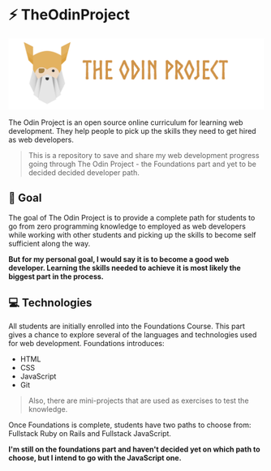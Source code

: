 # :zap: TheOdinProject

![TheOdinProject Logo](https://github.com/e-meyer/the-odin-project/blob/main/Foundations/images/the-odin-project-logo.png)

The Odin Project is an open source online curriculum for learning web development. They help people to pick up the skills they need to get hired as web developers.

> This is a repository to save and share my web development progress going through The Odin Project - the Foundations part and yet to be decided decided developer path. 

## :dart: Goal

The goal of The Odin Project is to provide a complete path for students to go from zero programming knowledge to employed as web developers while working with other students and picking up the skills to become self sufficient along the way.

**But for my personal goal, I would say it is to become a good web developer. Learning the skills needed to achieve it is most likely the biggest part in the process.**

## :computer: Technologies

All students are initially enrolled into the Foundations Course. This part gives a chance to explore several of the languages and technologies used for web development. Foundations introduces:

- HTML
- CSS
- JavaScript
- Git

> Also, there are mini-projects that are used as exercises to test the knowledge.

Once Foundations is complete, students have two paths to choose from: Fullstack Ruby on Rails and Fullstack JavaScript.

**I'm still on the foundations part and haven't decided yet on which path to choose, but I intend to go with the JavaScript one.**